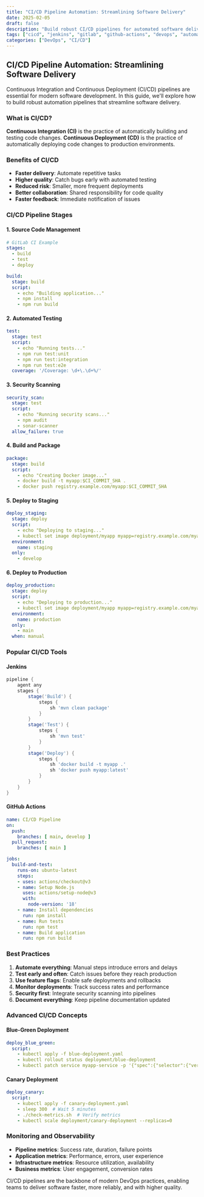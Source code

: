 ```yaml
---
title: "CI/CD Pipeline Automation: Streamlining Software Delivery"
date: 2025-02-05
draft: false
description: "Build robust CI/CD pipelines for automated software delivery"
tags: ["cicd", "jenkins", "gitlab", "github-actions", "devops", "automation", "pipeline"]
categories: ["DevOps", "CI/CD"]
---
```


## CI/CD Pipeline Automation: Streamlining Software Delivery

Continuous Integration and Continuous Deployment (CI/CD) pipelines are essential for modern software development. In this guide, we'll explore how to build robust automation pipelines that streamline software delivery.

### What is CI/CD?

**Continuous Integration (CI)** is the practice of automatically building and testing code changes. **Continuous Deployment (CD)** is the practice of automatically deploying code changes to production environments.

### Benefits of CI/CD

- **Faster delivery**: Automate repetitive tasks
- **Higher quality**: Catch bugs early with automated testing
- **Reduced risk**: Smaller, more frequent deployments
- **Better collaboration**: Shared responsibility for code quality
- **Faster feedback**: Immediate notification of issues

### CI/CD Pipeline Stages

#### 1. Source Code Management
```yaml
# GitLab CI Example
stages:
  - build
  - test
  - deploy

build:
  stage: build
  script:
    - echo "Building application..."
    - npm install
    - npm run build
```

#### 2. Automated Testing
```yaml
test:
  stage: test
  script:
    - echo "Running tests..."
    - npm run test:unit
    - npm run test:integration
    - npm run test:e2e
  coverage: '/Coverage: \d+\.\d+%/'
```

#### 3. Security Scanning
```yaml
security_scan:
  stage: test
  script:
    - echo "Running security scans..."
    - npm audit
    - sonar-scanner
  allow_failure: true
```

#### 4. Build and Package
```yaml
package:
  stage: build
  script:
    - echo "Creating Docker image..."
    - docker build -t myapp:$CI_COMMIT_SHA .
    - docker push registry.example.com/myapp:$CI_COMMIT_SHA
```

#### 5. Deploy to Staging
```yaml
deploy_staging:
  stage: deploy
  script:
    - echo "Deploying to staging..."
    - kubectl set image deployment/myapp myapp=registry.example.com/myapp:$CI_COMMIT_SHA
  environment:
    name: staging
  only:
    - develop
```

#### 6. Deploy to Production
```yaml
deploy_production:
  stage: deploy
  script:
    - echo "Deploying to production..."
    - kubectl set image deployment/myapp myapp=registry.example.com/myapp:$CI_COMMIT_SHA
  environment:
    name: production
  only:
    - main
  when: manual
```

### Popular CI/CD Tools

#### Jenkins
```groovy
pipeline {
    agent any
    stages {
        stage('Build') {
            steps {
                sh 'mvn clean package'
            }
        }
        stage('Test') {
            steps {
                sh 'mvn test'
            }
        }
        stage('Deploy') {
            steps {
                sh 'docker build -t myapp .'
                sh 'docker push myapp:latest'
            }
        }
    }
}
```

#### GitHub Actions
```yaml
name: CI/CD Pipeline
on:
  push:
    branches: [ main, develop ]
  pull_request:
    branches: [ main ]

jobs:
  build-and-test:
    runs-on: ubuntu-latest
    steps:
    - uses: actions/checkout@v3
    - name: Setup Node.js
      uses: actions/setup-node@v3
      with:
        node-version: '18'
    - name: Install dependencies
      run: npm install
    - name: Run tests
      run: npm test
    - name: Build application
      run: npm run build
```

### Best Practices

1. **Automate everything**: Manual steps introduce errors and delays
2. **Test early and often**: Catch issues before they reach production
3. **Use feature flags**: Enable safe deployments and rollbacks
4. **Monitor deployments**: Track success rates and performance
5. **Security first**: Integrate security scanning into pipelines
6. **Document everything**: Keep pipeline documentation updated

### Advanced CI/CD Concepts

#### Blue-Green Deployment
```yaml
deploy_blue_green:
  script:
    - kubectl apply -f blue-deployment.yaml
    - kubectl rollout status deployment/blue-deployment
    - kubectl patch service myapp-service -p '{"spec":{"selector":{"version":"blue"}}}'
```

#### Canary Deployment
```yaml
deploy_canary:
  script:
    - kubectl apply -f canary-deployment.yaml
    - sleep 300  # Wait 5 minutes
    - ./check-metrics.sh  # Verify metrics
    - kubectl scale deployment/canary-deployment --replicas=0
```

### Monitoring and Observability

- **Pipeline metrics**: Success rate, duration, failure points
- **Application metrics**: Performance, errors, user experience
- **Infrastructure metrics**: Resource utilization, availability
- **Business metrics**: User engagement, conversion rates

CI/CD pipelines are the backbone of modern DevOps practices, enabling teams to deliver software faster, more reliably, and with higher quality.
